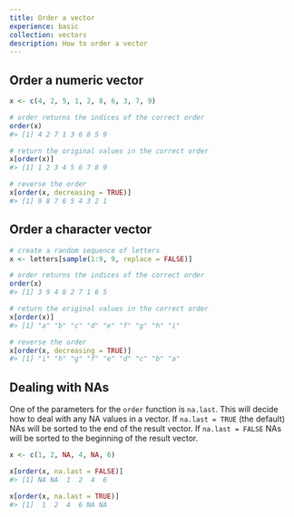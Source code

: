 ```yaml
---
title: Order a vector
experience: basic
collection: vectors
description: How to order a vector
---
```


## Order a numeric vector

```r
x <- c(4, 2, 5, 1, 2, 8, 6, 3, 7, 9)

# order returns the indices of the correct order
order(x)
#> [1] 4 2 7 1 3 6 8 5 9

# return the original values in the correct order
x[order(x)]
#> [1] 1 2 3 4 5 6 7 8 9

# reverse the order
x[order(x, decreasing = TRUE)]
#> [1] 9 8 7 6 5 4 3 2 1
```

## Order a character vector

```r
# create a random sequence of letters
x <- letters[sample(1:9, 9, replace = FALSE)]

# order returns the indices of the correct order
order(x)
#> [1] 3 9 4 8 2 7 1 6 5

# return the original values in the correct order
x[order(x)]
#> [1] "a" "b" "c" "d" "e" "f" "g" "h" "i"

# reverse the order
x[order(x, decreasing = TRUE)]
#> [1] "i" "h" "g" "f" "e" "d" "c" "b" "a"
```

## Dealing with NAs

One of the parameters for the `order` function is `na.last`. This will decide how to deal with any NA values in a vector. If `na.last = TRUE` (the default) NAs will be sorted to the end of the result vector. If `na.last = FALSE` NAs will be sorted to the beginning of the result vector.

```r
x <- c(1, 2, NA, 4, NA, 6)

x[order(x, na.last = FALSE)]
#> [1] NA NA  1  2  4  6

x[order(x, na.last = TRUE)]
#> [1]  1  2  4  6 NA NA
```